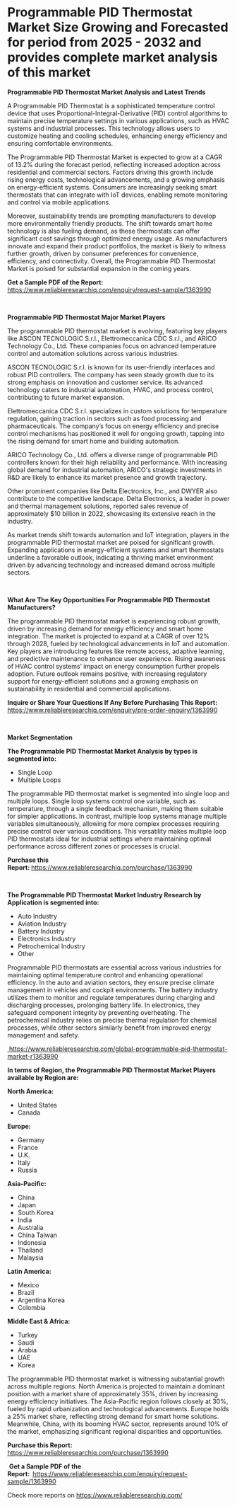 <p><h1>Programmable PID Thermostat Market Size Growing and Forecasted for period from 2025 - 2032 and provides complete market analysis of this market</h1></p><p><strong>Programmable PID Thermostat Market Analysis and Latest Trends</strong></p>
<p><p>A Programmable PID Thermostat is a sophisticated temperature control device that uses Proportional-Integral-Derivative (PID) control algorithms to maintain precise temperature settings in various applications, such as HVAC systems and industrial processes. This technology allows users to customize heating and cooling schedules, enhancing energy efficiency and ensuring comfortable environments.</p><p>The Programmable PID Thermostat Market is expected to grow at a CAGR of 13.2% during the forecast period, reflecting increased adoption across residential and commercial sectors. Factors driving this growth include rising energy costs, technological advancements, and a growing emphasis on energy-efficient systems. Consumers are increasingly seeking smart thermostats that can integrate with IoT devices, enabling remote monitoring and control via mobile applications. </p><p>Moreover, sustainability trends are prompting manufacturers to develop more environmentally friendly products. The shift towards smart home technology is also fueling demand, as these thermostats can offer significant cost savings through optimized energy usage. As manufacturers innovate and expand their product portfolios, the market is likely to witness further growth, driven by consumer preferences for convenience, efficiency, and connectivity. Overall, the Programmable PID Thermostat Market is poised for substantial expansion in the coming years.</p></p>
<p><strong>Get a Sample PDF of the Report:&nbsp;</strong> <a href="https://www.reliableresearchiq.com/enquiry/request-sample/1363990?utm_campaign=2268&utm_medium=2&utm_source=Github&utm_content=ia&utm_term=28022025&utm_id=programmable-pid-thermostat">https://www.reliableresearchiq.com/enquiry/request-sample/1363990</a></p>
<p>&nbsp;</p>
<p><strong>Programmable PID Thermostat Major Market Players</strong></p>
<p><p>The programmable PID thermostat market is evolving, featuring key players like ASCON TECNOLOGIC S.r.l., Elettromeccanica CDC S.r.l., and ARICO Technology Co., Ltd. These companies focus on advanced temperature control and automation solutions across various industries.</p><p>ASCON TECNOLOGIC S.r.l. is known for its user-friendly interfaces and robust PID controllers. The company has seen steady growth due to its strong emphasis on innovation and customer service. Its advanced technology caters to industrial automation, HVAC, and process control, contributing to future market expansion.</p><p>Elettromeccanica CDC S.r.l. specializes in custom solutions for temperature regulation, gaining traction in sectors such as food processing and pharmaceuticals. The company’s focus on energy efficiency and precise control mechanisms has positioned it well for ongoing growth, tapping into the rising demand for smart home and building automation.</p><p>ARICO Technology Co., Ltd. offers a diverse range of programmable PID controllers known for their high reliability and performance. With increasing global demand for industrial automation, ARICO's strategic investments in R&D are likely to enhance its market presence and growth trajectory.</p><p>Other prominent companies like Delta Electronics, Inc., and DWYER also contribute to the competitive landscape. Delta Electronics, a leader in power and thermal management solutions, reported sales revenue of approximately $10 billion in 2022, showcasing its extensive reach in the industry.</p><p>As market trends shift towards automation and IoT integration, players in the programmable PID thermostat market are poised for significant growth. Expanding applications in energy-efficient systems and smart thermostats underline a favorable outlook, indicating a thriving market environment driven by advancing technology and increased demand across multiple sectors.</p></p>
<p>&nbsp;</p>
<p><strong>What Are The Key Opportunities For Programmable PID Thermostat Manufacturers?</strong></p>
<p><p>The programmable PID thermostat market is experiencing robust growth, driven by increasing demand for energy efficiency and smart home integration. The market is projected to expand at a CAGR of over 12% through 2028, fueled by technological advancements in IoT and automation. Key players are introducing features like remote access, adaptive learning, and predictive maintenance to enhance user experience. Rising awareness of HVAC control systems’ impact on energy consumption further propels adoption. Future outlook remains positive, with increasing regulatory support for energy-efficient solutions and a growing emphasis on sustainability in residential and commercial applications.</p></p>
<p><strong>Inquire or Share Your Questions If Any Before Purchasing This Report:</strong> <a href="https://www.reliableresearchiq.com/enquiry/pre-order-enquiry/1363990?utm_campaign=2268&utm_medium=2&utm_source=Github&utm_content=ia&utm_term=28022025&utm_id=programmable-pid-thermostat">https://www.reliableresearchiq.com/enquiry/pre-order-enquiry/1363990</a></p>
<p>&nbsp;</p>
<p><strong>Market Segmentation</strong></p>
<p><strong>The Programmable PID Thermostat Market Analysis by types is segmented into:</strong></p>
<p><ul><li>Single Loop</li><li>Multiple Loops</li></ul></p>
<p><p>The programmable PID thermostat market is segmented into single loop and multiple loops. Single loop systems control one variable, such as temperature, through a single feedback mechanism, making them suitable for simpler applications. In contrast, multiple loop systems manage multiple variables simultaneously, allowing for more complex processes requiring precise control over various conditions. This versatility makes multiple loop PID thermostats ideal for industrial settings where maintaining optimal performance across different zones or processes is crucial.</p></p>
<p><strong>Purchase this Report:&nbsp;</strong><a href="https://www.reliableresearchiq.com/purchase/1363990?utm_campaign=2268&utm_medium=2&utm_source=Github&utm_content=ia&utm_term=28022025&utm_id=programmable-pid-thermostat">https://www.reliableresearchiq.com/purchase/1363990</a></p>
<p>&nbsp;</p>
<p><strong>The Programmable PID Thermostat Market Industry Research by Application is segmented into:</strong></p>
<p><ul><li>Auto Industry</li><li>Aviation Industry</li><li>Battery Industry</li><li>Electronics Industry</li><li>Petrochemical Industry</li><li>Other</li></ul></p>
<p><p>Programmable PID thermostats are essential across various industries for maintaining optimal temperature control and enhancing operational efficiency. In the auto and aviation sectors, they ensure precise climate management in vehicles and cockpit environments. The battery industry utilizes them to monitor and regulate temperatures during charging and discharging processes, prolonging battery life. In electronics, they safeguard component integrity by preventing overheating. The petrochemical industry relies on precise thermal regulation for chemical processes, while other sectors similarly benefit from improved energy management and safety.</p></p>
<p><a href="https://www.reliableresearchiq.com/global-programmable-pid-thermostat-market-r1363990?utm_campaign=2268&utm_medium=2&utm_source=Github&utm_content=ia&utm_term=28022025&utm_id=programmable-pid-thermostat">&nbsp;https://www.reliableresearchiq.com/global-programmable-pid-thermostat-market-r1363990</a></p>
<p><strong>In terms of Region, the Programmable PID Thermostat Market Players available by Region are:</strong></p>
<p>
    <p> <strong> North America: </strong>
        <ul>
            <li>United States</li>
            <li>Canada</li>
        </ul>
        </p> 
    <p> <strong> Europe: </strong>
        <ul>
            <li>Germany</li>
            <li>France</li>
            <li>U.K.</li>
            <li>Italy</li>
            <li>Russia</li>
        </ul>
        </p> 
    <p> <strong> Asia-Pacific: </strong>
        <ul>
            <li>China</li>
            <li>Japan</li>
            <li>South Korea</li>
            <li>India</li>
            <li>Australia</li>
            <li>China Taiwan</li>
            <li>Indonesia</li>
            <li>Thailand</li>
            <li>Malaysia</li>
        </ul>
        </p> 
    <p> <strong> Latin America: </strong>
        <ul>
            <li>Mexico</li>
            <li>Brazil</li>
            <li>Argentina Korea</li>
            <li>Colombia</li>
        </ul>
        </p> 
    <p> <strong> Middle East & Africa: </strong>
        <ul>
            <li>Turkey</li>
            <li>Saudi</li>
            <li>Arabia</li>
            <li>UAE</li>
            <li>Korea</li>
        </ul>
    </p>
    </p>
<p><p>The programmable PID thermostat market is witnessing substantial growth across multiple regions. North America is projected to maintain a dominant position with a market share of approximately 35%, driven by increasing energy efficiency initiatives. The Asia-Pacific region follows closely at 30%, fueled by rapid urbanization and technological advancements. Europe holds a 25% market share, reflecting strong demand for smart home solutions. Meanwhile, China, with its booming HVAC sector, represents around 10% of the market, emphasizing significant regional disparities and opportunities.</p></p>
<p><strong>Purchase this Report: </strong><a href="https://www.reliableresearchiq.com/purchase/1363990?utm_campaign=2268&utm_medium=2&utm_source=Github&utm_content=ia&utm_term=28022025&utm_id=programmable-pid-thermostat">https://www.reliableresearchiq.com/purchase/1363990</a></p>
<p>&nbsp;<strong>Get a Sample PDF of the Report:&nbsp;&nbsp;</strong><a href="https://www.reliableresearchiq.com/enquiry/request-sample/1363990?utm_campaign=2268&utm_medium=2&utm_source=Github&utm_content=ia&utm_term=28022025&utm_id=programmable-pid-thermostat">https://www.reliableresearchiq.com/enquiry/request-sample/1363990</a></p>
<p><strong></strong></p>
<p>Check more reports on <a href="https://www.reliableresearchiq.com/?utm_campaign=2268&utm_medium=2&utm_source=Github&utm_content=ia&utm_term=28022025&utm_id=programmable-pid-thermostat">https://www.reliableresearchiq.com/</a></p>